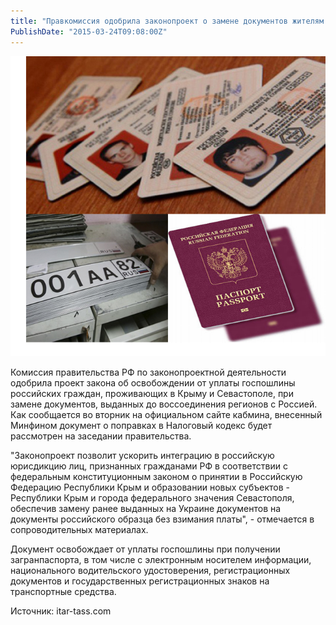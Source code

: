 ```yaml
---
title: "Правкомиссия одобрила законопроект о замене документов жителям Крыма без госпошлины" 
PublishDate: "2015-03-24T09:08:00Z" 
--- 
```

 ![](/docs/image/document-biznes-souz-kryma1.jpg)

Комиссия правительства РФ по законопроектной деятельности одобрила проект закона об освобождении от уплаты госпошлины российских граждан, проживающих в Крыму и Севастополе, при замене документов, выданных до воссоединения регионов с Россией. Как сообщается во вторник на официальном сайте кабмина, внесенный Минфином документ о поправках в Налоговый кодекс будет рассмотрен на заседании правительства.   



&quot;Законопроект позволит ускорить интеграцию в российскую юрисдикцию лиц, признанных гражданами РФ в соответствии с федеральным конституционным законом о принятии в Российскую Федерацию Республики Крым и образовании новых субъектов - Республики Крым и города федерального значения Севастополя, обеспечив замену ранее выданных на Украине документов на документы российского образца без взимания платы&quot;, - отмечается в сопроводительных материалах.  



Документ освобождает от уплаты госпошлины при получении загранпаспорта, в том числе с электронным носителем информации, национального водительского удостоверения, регистрационных документов и государственных регистрационных знаков на транспортные средства. 





Источник: itar-tass.com








